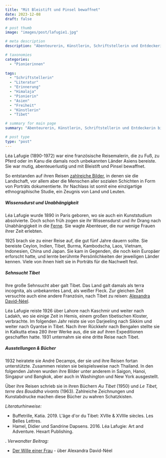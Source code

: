 ```yaml
---
title: "Mit Bleistift und Pinsel bewaffnet"
date: 2023-12-08
draft: false

# post thumb
image: "images/post/lafugie1.jpg"

# meta description
description: "Abenteurerin, Künstlerin, Schriftstellerin und Entdeckerin bis dahin unbekannter Orte in Asien: Léa Lafugie. Französische Reisemalerin. Reisen nach Ceylon, Indien, Tibet, Burma, Kambodscha, Laos, Vietnam, Indonesien, China und Japan. André Decamps. Lahore, Kaschmir, Ladakh. Hemis, einem großen tibetischen Kloster. Darjeeling, Sikkim, Gyantse in Tibet. Bengalen, Ausstellung in Kalkutta."

# taxonomies
categories:
  - "Pionierinnen"
  
tags:
  - "Schriftstellerin"
  - "Literatur"
  - "Erinnerung"
  - "Himalaja"
  - "Pionierin"
  - "Asien"
  - "Freiheit"
  - "Künstlerin"
  - "Tibet"

# summary for main page
summary: "Abenteurerin, Künstlerin, Schriftstellerin und Entdeckerin bis dahin unbekannter Orte in Asien: Léa Lafugie (1890-1972)."

# post type
type: "post"
---
```


Léa Lafugie  (1890-1972) war eine französische Reisemalerin, die zu Fuß, zu Pferd oder im Kanu die damals noch unbekannten Länder Asiens bereiste. Sie war mutig, abenteuerlustig und mit Bleistift und Pinsel bewaffnet.

So entstanden auf ihren Reisen [zahlreiche Bilder](https://www.mutualart.com/Artist/Lea-Lafugie/2157030325B5874D/Artworks), in denen sie die Landschaft, vor allem aber die Menschen aller sozialen Schichten in Form von Porträts dokumentierte. Ihr Nachlass ist somit eine einzigartige ethnographische Studie, ein Zeugnis von Land und Leuten. 

##### Wissensdurst und Unabhängigkeit

Léa Lafugie wurde 1890 in Paris geboren, wo sie auch ein Kunststudium absolvierte. Doch schon früh zogen sie ihr Wissensdurst und ihr Drang nach Unabhängigkeit in die [Ferne](https://earlyexplorationjourneys.wordpress.com/lea-lafugie/). Sie wagte Abenteuer, die nur wenige Frauen ihrer Zeit erlebten.

1925 brach sie zu einer Reise auf, die gut fünf Jahre dauern sollte. Sie bereiste Ceylon, Indien, Tibet, Burma, Kambodscha, Laos, Vietnam, Indonesien, China und Japan. Sie kam in Gegenden, die noch kein Europäer erforscht hatte, und lernte berühmte Persönlichkeiten der jeweiligen Länder kennen. Viele von ihnen hielt sie in Porträts für die Nachwelt fest.

##### Sehnsucht Tibet

Ihre große Sehnsucht aber galt Tibet. Das Land galt damals als terra incognita, als unbekanntes Land, als weißer Fleck. Zur gleichen Zeit versuchte auch eine andere Französin, nach Tibet zu reisen: [Alexandra David-Néel](https://www.erinnermich.eu/blog/david-neel/). 

Léa Lafugie reiste 1926 über Lahore nach Kaschmir und weiter nach Ladakh, wo sie einige Zeit in Hemis, einem großen tibetischen Kloster, verbrachte. Im folgenden Jahr reiste sie von Darjeeling nach Sikkim und weiter nach Gyantse in Tibet. Nach ihrer Rückkehr nach Bengalen stellte sie in Kalkutta etwa 280 ihrer Werke aus, die sie auf ihren Expeditionen geschaffen hatte. 1931 unternahm sie eine dritte Reise nach Tibet.

##### Ausstellungen & Bücher

1932 heiratete sie André Decamps, der sie und ihre Reisen fortan unterstützte. Zusammen reisten sie beispielsweise nach Thailand. In den folgenden Jahren wurden ihre Bilder unter anderem in Saigon, Hanoi, Singapur und Bangkok, aber auch in Washington und New York ausgestellt.

Über ihre Reisen schrieb sie in ihren Büchern *Au Tibet* (1950) und *Le Tibet, terre des Bouddha vivants* (1963). Zahlreiche Zeichnungen und Kunstabdrucke machen diese Bücher zu wahren Schatzkisten.

*Literaturhinweise:*
- Buffetrille, Katia. 2019. L'âge d'or du Tibet: XVIIe & XVIIIe siècles. Les Belles Lettres.
- Hamel, Didier und Sandrine Dapsens. 2016. Léa Lafugie: Art and Adventure. Hexart Publishing.






.
*Verwandter Beitrag:*
- [Der Wille einer Frau](https://www.erinnermich.eu/blog/david-neel/) - über Alexandra David-Néel
